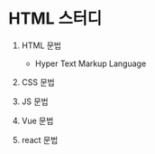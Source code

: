 # HTML 스터디

1. HTML 문법

   - Hyper Text Markup Language

2. CSS 문법

3. JS 문법

4. Vue 문법

5. react 문법

   